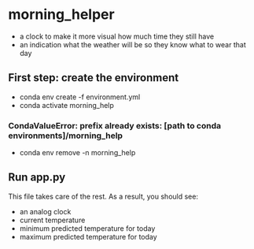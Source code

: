 # morning_helper
* a clock to make it more visual how much time they still have
* an indication what the weather will be so they know what to wear that day

## First step: create the environment

* conda env create -f environment.yml
* conda activate morning_help


### CondaValueError: prefix already exists: [path to conda environments]/morning_help
* conda env remove -n morning_help


## Run app.py
This file takes care of the rest.
As a result, you should see:
* an analog clock
* current temperature
* minimum predicted temperature for today
* maximum predicted temperature for today